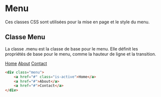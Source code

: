 # Menu

Ces classes CSS sont utilisées pour la mise en page et le style du menu.

## Classe Menu

La classe .menu est la classe de base pour le menu. Elle définit les propriétés de base pour le menu, comme la hauteur de ligne et la transition.

<div className="html-preview">
    <div className="menu">
        <a href="#" className="is-active">Home</a>
        <a href="#">About</a>
        <a href="#">Contact</a>
    </div>
</div>

```html title="HTML"
<div class="menu">
    <a href="#" class="is-active">Home</a>
    <a href="#">About</a>
    <a href="#">Contact</a>
</div>
```